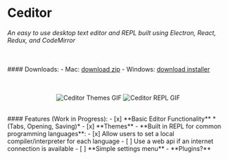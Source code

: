 # Ceditor
###### An easy to use desktop text editor and REPL built using Electron, React, Redux, and CodeMirror
<br/>
#### Downloads:
- Mac: <a href="https://github.com/epiqueras/ceditor/releases/download/v1.0.0/ceditor-mac.zip" download="ceditor">download zip</a>
- Windows: <a href="https://github.com/epiqueras/ceditor/releases/download/v1.0.0/ceditorSetup.exe" download="ceditorSetup">download installer</a>
<br/>
<br/>
<br/>
<p align="center">
  <img alt="Ceditor Themes GIF" src="https://i.giphy.com/NpW8rQAcHh3SU.gif" />
  <img alt="Ceditor REPL GIF" src="https://i.giphy.com/QHI5xrPFSvocM.gif" />
</p>
<br/>
#### Features (Work in Progress):
- [x] **Basic Editor Functionality** *(Tabs, Opening, Saving)*
- [x] **Themes**
- **Built in REPL for common programming languages**:
    - [x] Allow users to set a local compiler/interpreter for each language
    - [ ] Use a web api if an internet connection is available
- [ ] **Simple settings menu**
- **Plugins?**
